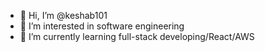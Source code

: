 - 👋 Hi, I’m @keshab101
- 👀 I’m interested in software engineering
- 🌱 I’m currently learning full-stack developing/React/AWS

<!---
keshab101/keshab101 is a ✨ special ✨ repository because its `README.md` (this file) appears on your GitHub profile.
You can click the Preview link to take a look at your changes.
--->

